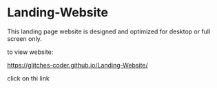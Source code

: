 # Landing-Website

This landing page website is designed and optimized for desktop or full screen only.

to view website:

https://glitches-coder.github.io/Landing-Website/

click on thi link
